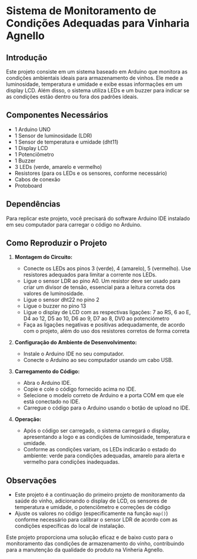 # Sistema de Monitoramento de Condições Adequadas para Vinharia Agnello

## Introdução
Este projeto consiste em um sistema baseado em Arduino que monitora as condições ambientais ideais para armazenamento de vinhos. Ele mede a luminosidade, temperatura e umidade e exibe essas informações em um display LCD. Além disso, o sistema utiliza LEDs e um buzzer para indicar se as condições estão dentro ou fora dos padrões ideais.

## Componentes Necessários
- 1 Arduino UNO
- 1 Sensor de luminosidade (LDR)
- 1 Sensor de temperatura e umidade (dht11)
- 1 Display LCD
- 1 Potenciômetro
- 1 Buzzer
- 3 LEDs (verde, amarelo e vermelho)
- Resistores (para os LEDs e os sensores, conforme necessário)
- Cabos de conexão
- Protoboard

## Dependências
Para replicar este projeto, você precisará do software Arduino IDE instalado em seu computador para carregar o código no Arduino.

## Como Reproduzir o Projeto
1. **Montagem do Circuito:**
    - Conecte os LEDs aos pinos 3 (verde), 4 (amarelo), 5 (vermelho). Use resistores adequados para limitar a corrente nos LEDs.
    - Ligue o sensor LDR ao pino A0. Um resistor deve ser usado para criar um divisor de tensão, essencial para a leitura correta dos valores de luminosidade.
    - Ligue o sensor dht22 no pino 2
    - Ligue o buzzer no pino 13
    - Ligue o display de LCD com as respectivas ligações: 7 ao RS, 6 ao E, D4 ao 12, D5 ao 10, D6 ao 9, D7 ao 8, DV0 ao potenciómetro
    - Faça as ligações negativas e positivas adequadamente, de acordo com o projeto, além do uso dos resistores corretos de forma correta

2. **Configuração do Ambiente de Desenvolvimento:**
    - Instale o Arduino IDE no seu computador.
    - Conecte o Arduino ao seu computador usando um cabo USB.

3. **Carregamento do Código:**
    - Abra o Arduino IDE.
    - Copie e cole o código fornecido acima no IDE.
    - Selecione o modelo correto de Arduino e a porta COM em que ele está conectado no IDE.
    - Carregue o código para o Arduino usando o botão de upload no IDE.
  
4. **Operação:**
    - Após o código ser carregado, o sistema carregará o display, apresentando a logo e as condições de luminosidade, temperatura e umidade.
    - Conforme as condições variam, os LEDs indicarão o estado do ambiente: verde para condições adequadas, amarelo para alerta e vermelho para condições inadequadas.

## Observações
- Este projeto é a continuação do primeiro projeto de monitoramento da saúde do vinho, adicionando o display de LCD, os sensores de temperatura e umidade, o potenciômetro e correções de código
- Ajuste os valores no código (especificamente na função `map()`) conforme necessário para calibrar o sensor LDR de acordo com as condições específicas do local de instalação.

Este projeto proporciona uma solução eficaz e de baixo custo para o monitoramento das condições de armazenamento do vinho, contribuindo para a manutenção da qualidade do produto na Vinheria Agnello.
